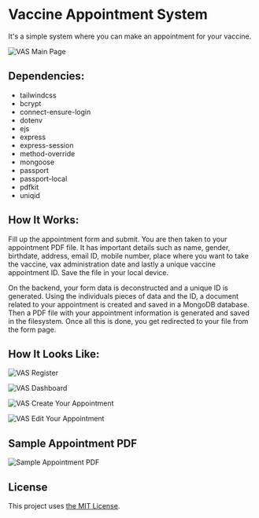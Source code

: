 # Vaccine Appointment System

It's a simple system where you can make an appointment for your vaccine. 

![VAS Main Page](https://github.com/nslcoder/vaccine-appointment-system/blob/main/screenshots/login.png)

## Dependencies: 

- tailwindcss
- bcrypt
- connect-ensure-login
- dotenv
- ejs
- express
- express-session
- method-override
- mongoose
- passport
- passport-local
- pdfkit
- uniqid

## How It Works:

Fill up the appointment form and submit. You are then taken to your appointment PDF file. It has important details such as name, gender, birthdate, address, email ID, mobile number, place where you want to take the vaccine, vax administration date and lastly a unique vaccine appointment ID. Save the file in your local device.

On the backend, your form data is deconstructed and a unique ID is generated. Using the individuals pieces of data and the ID, a document related to your appointment is created and saved in a MongoDB database. Then a PDF file with your appointment information is generated and saved in the filesystem. Once all this is done, you get redirected to your file from the form page.

## How It Looks Like:
![VAS Register](https://github.com/nslcoder/vaccine-appointment-system/blob/main/screenshots/register.png)

![VAS Dashboard](https://github.com/nslcoder/vaccine-appointment-system/blob/main/screenshots/dashboard.png)

![VAS Create Your Appointment](https://github.com/nslcoder/vaccine-appointment-system/blob/main/screenshots/create-your-appointment.png)

![VAS Edit Your Appointment](https://github.com/nslcoder/vaccine-appointment-system/blob/main/screenshots/edit-your-appointment.png)

## Sample Appointment PDF
![Sample Appointment PDF](https://github.com/nslcoder/vaccine-appointment-system/blob/main/screenshots/sample-vax-appointment.png)

## License
This project uses [the MIT License](https://github.com/nslcoder/vaccine-appointment-system/blob/main/LICENSE.md).
